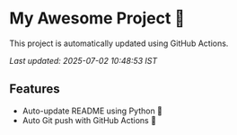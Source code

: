 # My Awesome Project 🚀

This project is automatically updated using GitHub Actions.

_Last updated: 2025-07-02 10:48:53 IST_

## Features
- Auto-update README using Python 🐍
- Auto Git push with GitHub Actions 🤖
